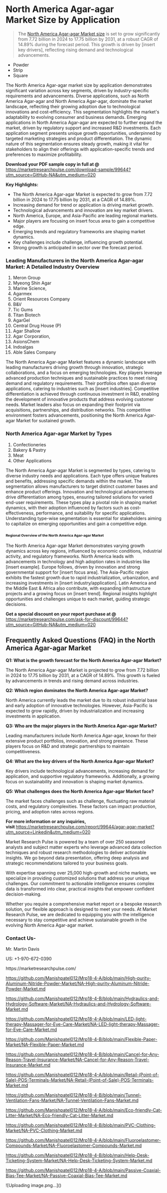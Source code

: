 <h1>North America Agar-agar Market&nbsp;Size by Application</h1><blockquote><p>The <a href="https://marketresearchpulse.com/download-sample/99644?utm_source=GitHub-NA&amp;utm_medium=020">North America Agar-agar Market size</a> is set to grow significantly from 7.72 billion in 2024 to 17.75 billion by 2031, at a robust CAGR of 14.89% during the forecast period. This growth is driven by [insert key drivers], reflecting rising demand and technological advancements.</p></blockquote><ul><li>Powder<li> Strip<li> Square</li></ul><p>The North America Agar-agar market size by application demonstrates significant variation across key segments, driven by industry-specific requirements and advancements. Diverse applications, such as North America Agar-agar and North America Agar-agar, dominate the market landscape, reflecting their growing adoption due to technological innovations and cost-efficiency. This segmentation highlights the market's adaptability to evolving consumer and business demands. Emerging applications in North America Agar-agar are expected to further expand the market, driven by regulatory support and increased R&D investments. Each application segment presents unique growth opportunities, underpinned by targeted marketing strategies and product differentiation. The dynamic nature of this segmentation ensures steady growth, making it vital for stakeholders to align their offerings with application-specific trends and preferences to maximize profitability.</p><p><strong>Download your PDF sample copy in full at @ </strong><a href="https://marketresearchpulse.com/download-sample/99644?utm_source=GitHub-NA&amp;utm_medium=020">https://marketresearchpulse.com/download-sample/99644?utm_source=GitHub-NA&amp;utm_medium=020</a></p><p><strong>Key Highlights: </strong></p><ul><li>The North America Agar-agar Market is expected to grow from 7.72 billion in 2024 to 17.75 billion by 2031, at a CAGR of 14.89%.</li><li>Increasing demand for trend or application is driving market growth.</li><li>Technological advancements and innovation are key market drivers.</li><li>North America, Europe, and Asia-Pacific are leading regional markets.</li><li>Major players are focusing on insert focus area to gain a competitive edge.</li><li>Emerging trends and regulatory frameworks are shaping market dynamics.</li><li>Key challenges include challenge, influencing growth potential.</li><li>Strong growth is anticipated in sector over the forecast period.</li></ul><h3>Leading Manufacturers in the North America Agar-agar Market: A Detailed Industry Overview</h3><ol><li>Meron Group</li><li>Myeong Shin Agar</li><li>Marine Science,</li><li>Agarmex</li><li>Orient Resources Company</li><li>B&V</li><li>Tic Gums</li><li>Titan Biotech</li><li>AgarGel</li><li>Central Drug House (P)</li><li>Agar Shallow</li><li>Agar Corporation,</li><li>AsionsChem</li><li>Indoalgas</li><li>Able Sales Company</li></ol><div class="flex max-w-full flex-col flex-grow"><div class="min-h-8 text-message flex w-full flex-col items-end gap-2 whitespace-normal break-words [.text-message+&amp;]:mt-5" dir="auto" data-message-author-role="assistant" data-message-id="fd8432e4-4910-450d-b182-61b7bfb0a01f" data-message-model-slug="gpt-4o"><div class="flex w-full flex-col gap-1 empty:hidden first:pt-[3px]"><div class="markdown prose w-full break-words dark:prose-invert light"><p>The North America Agar-agar Market features a dynamic landscape with leading manufacturers driving growth through innovation, strategic collaborations, and a focus on emerging technologies. Key players leverage advanced production techniques and sustainable practices to meet rising demand and regulatory requirements. Their portfolios often span diverse applications, catering to industries such as [insert industries]. Competitive differentiation is achieved through continuous investment in R&amp;D, enabling the development of innovative products that address evolving customer needs. Market leaders also focus on expanding their footprint via acquisitions, partnerships, and distribution networks. This competitive environment fosters advancements, positioning the North America Agar-agar Market for sustained growth.</p></div></div></div></div><h3>North America Agar-agar Market by Types</h3><ol><li>Confectioneries<li> Bakery & Pastry<li> Meat<li> Other Applications</li></ol><div class="flex max-w-full flex-col flex-grow"><div class="min-h-8 text-message flex w-full flex-col items-end gap-2 whitespace-normal break-words [.text-message+&amp;]:mt-5" dir="auto" data-message-author-role="assistant" data-message-id="084470be-0bb7-4664-bddf-5156b4f41249" data-message-model-slug="gpt-4o-mini"><div class="flex w-full flex-col gap-1 empty:hidden first:pt-[3px]"><div class="markdown prose w-full break-words dark:prose-invert light"><p>The North America Agar-agar Market is segmented by types, catering to diverse industry needs and applications. Each type offers unique features and benefits, addressing specific demands within the market. The segmentation allows manufacturers to target distinct customer bases and enhance product offerings. Innovation and technological advancements drive differentiation among types, ensuring tailored solutions for varied end-user requirements. These types play a pivotal role in shaping market dynamics, with their adoption influenced by factors such as cost-effectiveness, performance, and suitability for specific applications. Understanding type-wise segmentation is essential for stakeholders aiming to capitalize on emerging opportunities and gain a competitive edge.</p></div></div></div></div><h3><span style="font-size: 11px;">Regional Overview of the North America Agar-agar Market</span></h3><div class="flex max-w-full flex-col flex-grow"><div class="min-h-8 text-message flex w-full flex-col items-end gap-2 whitespace-normal break-words [.text-message+&amp;]:mt-5" dir="auto" data-message-author-role="assistant" data-message-id="e9038762-ce64-4e30-91c9-9bd413514231" data-message-model-slug="gpt-4o-mini"><div class="flex w-full flex-col gap-1 empty:hidden first:pt-[3px]"><div class="markdown prose w-full break-words dark:prose-invert light"><p>The North America Agar-agar Market demonstrates varying growth dynamics across key regions, influenced by economic conditions, industrial activity, and regulatory frameworks. North America leads with advancements in technology and high adoption rates in industries like [insert example]. Europe follows, driven by innovation and strong governmental support for [insert focus area]. The Asia-Pacific region exhibits the fastest growth due to rapid industrialization, urbanization, and increasing investments in [insert industry/application]. Latin America and the Middle East &amp; Africa also contribute, with expanding infrastructure projects and a growing focus on [insert trend]. Regional insights highlight opportunities and challenges unique to each market, guiding strategic decisions.</p></div></div></div></div><p><strong>Get a special discount on your report purchase at @ </strong><a href="https://marketresearchpulse.com/ask-for-discount/99644?utm_source=GitHub-NA&amp;utm_medium=020">https://marketresearchpulse.com/ask-for-discount/99644?utm_source=GitHub-NA&amp;utm_medium=020</a></p><h2>Frequently Asked Questions (FAQ) in the North America Agar-agar Market</h2><p><strong>Q1: What is the growth forecast for the North America Agar-agar Market?</strong></p><p>The North America Agar-agar Market is projected to grow from 7.72 billion in 2024 to 17.75 billion by 2031, at a CAGR of 14.89%. This growth is fueled by advancements in trends and rising demand across industries.</p><p><strong>Q2: Which region dominates the North America Agar-agar Market?</strong></p><p>North America currently leads the market due to its robust industrial base and early adoption of innovative technologies. However, Asia-Pacific is expected to grow rapidly, driven by industrialization and increasing investments in application.</p><p><strong>Q3: Who are the major players in the North America Agar-agar Market?</strong></p><p>Leading manufacturers include North America Agar-agar, known for their extensive product portfolios, innovation, and strong presence. These players focus on R&amp;D and strategic partnerships to maintain competitiveness.</p><p><strong>Q4: What are the key drivers of the North America Agar-agar Market?</strong></p><p>Key drivers include technological advancements, increasing demand for application, and supportive regulatory frameworks. Additionally, a growing focus on sustainability and innovation is shaping market dynamics.</p><p><strong>Q5: What challenges does the North America Agar-agar Market face?</strong></p><p>The market faces challenges such as challenge, fluctuating raw material costs, and regulatory complexities. These factors can impact production, pricing, and adoption rates across regions.</p><p><strong>For more information or any inquiries, visit&nbsp;</strong><a href="https://marketresearchpulse.com/report/99644/agar-agar-market?utm_source=Linkedin&utm_medium=020">https://marketresearchpulse.com/report/99644/agar-agar-market?utm_source=Linkedin&utm_medium=020</a></p><p>Market Research Pulse is powered by a team of over 250 seasoned analysts and subject matter experts who leverage advanced data collection techniques and robust research methodologies to deliver actionable insights. We go beyond data presentation, offering deep analysis and strategic recommendations tailored to your business goals.</p><p>With expertise spanning over 25,000 high-growth and niche markets, we specialize in providing customized solutions that address your unique challenges. Our commitment to actionable intelligence ensures complex data is transformed into clear, practical insights that empower confident decision-making.</p><p>Whether you require a comprehensive market report or a bespoke research solution, our flexible approach is designed to meet your needs. At Market Research Pulse, we are dedicated to equipping you with the intelligence necessary to stay competitive and achieve sustainable growth in the evolving North America Agar-agar market.</p><h3><strong>Contact Us-</strong></h3><p>Mr. Martin Davis</p><p>US: +1-970-672-0390</p><p>https://marketresearchpulse.com/</p><p><a href="https://github.com/Manishpatel012/Mrp18-4-A/blob/main/High-purity-Aluminum-Nitride-Powder-Market/NA-High-purity-Aluminum-Nitride-Powder-Market.md">https://github.com/Manishpatel012/Mrp18-4-A/blob/main/High-purity-Aluminum-Nitride-Powder-Market/NA-High-purity-Aluminum-Nitride-Powder-Market.md</a></p><p><a href="https://github.com/Manishpatel012/Mrp18-4-B/blob/main/Hydraulics-and-Hydrology-Software-Market/NA-Hydraulics-and-Hydrology-Software-Market.md">https://github.com/Manishpatel012/Mrp18-4-B/blob/main/Hydraulics-and-Hydrology-Software-Market/NA-Hydraulics-and-Hydrology-Software-Market.md</a></p><p><a href="https://github.com/Manishpatel012/Mrp18-4-A/blob/main/LED-light-therapy-Massager-for-Eye-Care-Market/NA-LED-light-therapy-Massager-for-Eye-Care-Market.md">https://github.com/Manishpatel012/Mrp18-4-A/blob/main/LED-light-therapy-Massager-for-Eye-Care-Market/NA-LED-light-therapy-Massager-for-Eye-Care-Market.md</a></p><p><a href="https://github.com/Manishpatel012/Mrp18-4-B/blob/main/Flexible-Paper-Market/NA-Flexible-Paper-Market.md">https://github.com/Manishpatel012/Mrp18-4-B/blob/main/Flexible-Paper-Market/NA-Flexible-Paper-Market.md</a></p><p><a href="https://github.com/Manishpatel012/Mrp18-4-B/blob/main/Cancel-for-Any-Reason-Travel-Insurance-Market/NA-Cancel-for-Any-Reason-Travel-Insurance-Market.md">https://github.com/Manishpatel012/Mrp18-4-B/blob/main/Cancel-for-Any-Reason-Travel-Insurance-Market/NA-Cancel-for-Any-Reason-Travel-Insurance-Market.md</a></p><p><a href="https://github.com/Manishpatel012/Mrp18-4-A/blob/main/Retail-(Point-of-Sale)-POS-Terminals-Market/NA-Retail-(Point-of-Sale)-POS-Terminals-Market.md">https://github.com/Manishpatel012/Mrp18-4-A/blob/main/Retail-(Point-of-Sale)-POS-Terminals-Market/NA-Retail-(Point-of-Sale)-POS-Terminals-Market.md</a></p><p><a href="https://github.com/Manishpatel012/Mrp18-4-B/blob/main/Tunnel-Ventilation-Fans-Market/NA-Tunnel-Ventilation-Fans-Market.md">https://github.com/Manishpatel012/Mrp18-4-B/blob/main/Tunnel-Ventilation-Fans-Market/NA-Tunnel-Ventilation-Fans-Market.md</a></p><p><a href="https://github.com/Manishpatel012/Mrp18-4-A/blob/main/Eco-friendly-Cat-Litter-Market/NA-Eco-friendly-Cat-Litter-Market.md">https://github.com/Manishpatel012/Mrp18-4-A/blob/main/Eco-friendly-Cat-Litter-Market/NA-Eco-friendly-Cat-Litter-Market.md</a></p><p><a href="https://github.com/Manishpatel012/Mrp18-4-B/blob/main/PVC-Clothing-Market/NA-PVC-Clothing-Market.md">https://github.com/Manishpatel012/Mrp18-4-B/blob/main/PVC-Clothing-Market/NA-PVC-Clothing-Market.md</a></p><p><a href="https://github.com/Manishpatel012/Mrp18-4-A/blob/main/Fluoroelastomer-Compounds-Market/NA-Fluoroelastomer-Compounds-Market.md">https://github.com/Manishpatel012/Mrp18-4-A/blob/main/Fluoroelastomer-Compounds-Market/NA-Fluoroelastomer-Compounds-Market.md</a></p><p><a href="https://github.com/Manishpatel012/Mrp18-4-B/blob/main/Help-Desk-Ticketing-System-Market/NA-Help-Desk-Ticketing-System-Market.md">https://github.com/Manishpatel012/Mrp18-4-B/blob/main/Help-Desk-Ticketing-System-Market/NA-Help-Desk-Ticketing-System-Market.md</a></p><p><a href="https://github.com/Manishpatel012/Mrp18-4-A/blob/main/Passive-Coaxial-Bias-Tee-Market/NA-Passive-Coaxial-Bias-Tee-Market.md">https://github.com/Manishpatel012/Mrp18-4-A/blob/main/Passive-Coaxial-Bias-Tee-Market/NA-Passive-Coaxial-Bias-Tee-Market.md</a></p>
![Uploading image.png…]()
